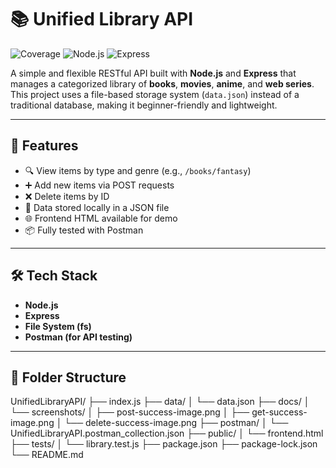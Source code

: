 # 📚 Unified Library API

![Coverage](https://img.shields.io/badge/coverage-80.32%25-yellowgreen)
![Node.js](https://img.shields.io/badge/node-v18.0.0-brightgreen)
![Express](https://img.shields.io/badge/express-v5.1.0-blue)

A simple and flexible RESTful API built with **Node.js** and **Express** that manages a categorized library of **books**, **movies**, **anime**, and **web series**. This project uses a file-based storage system (`data.json`) instead of a traditional database, making it beginner-friendly and lightweight.

---

## 🚀 Features

- 🔍 View items by type and genre (e.g., `/books/fantasy`)
- ➕ Add new items via POST requests
- ❌ Delete items by ID
- 💾 Data stored locally in a JSON file
- 🌐 Frontend HTML available for demo
- 📦 Fully tested with Postman

---

## 🛠 Tech Stack

- **Node.js**
- **Express**
- **File System (fs)**
- **Postman (for API testing)**

---

## 📁 Folder Structure

UnifiedLibraryAPI/
├── index.js
├── data/
│   └── data.json
├── docs/
│   └── screenshots/
│       ├── post-success-image.png
│       ├── get-success-image.png
│       └── delete-success-image.png
├── postman/
│   └── UnifiedLibraryAPI.postman_collection.json
├── public/
│   └── frontend.html
├── tests/
│   └── library.test.js
├── package.json
├── package-lock.json
└── README.md
